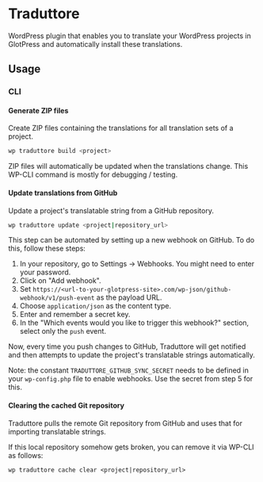 # Traduttore

WordPress plugin that enables you to translate your WordPress projects in GlotPress and automatically install these translations.

## Usage

### CLI

#### Generate ZIP files

Create ZIP files containing the translations for all translation sets of a project.

```bash
wp traduttore build <project>
```

ZIP files will automatically be updated when the translations change. This WP-CLI command is mostly for debugging / testing.

#### Update translations from GitHub

Update a project's translatable string from a GitHub repository.

```bash
wp traduttore update <project|repository_url>
```

This step can be automated by setting up a new webhook on GitHub. To do this, follow these steps:

1. In your repository, go to Settings -> Webhooks. You might need to enter your password.
2. Click on "Add webhook".
3. Set `https://<url-to-your-glotpress-site>.com/wp-json/github-webhook/v1/push-event` as the payload URL.
4. Choose `application/json` as the content type.
5. Enter and remember a secret key.
6. In the "Which events would you like to trigger this webhook?" section, select only the `push` event.

Now, every time you push changes to GitHub, Traduttore will get notified and then attempts to update the project's translatable strings automatically.

Note: the constant `TRADUTTORE_GITHUB_SYNC_SECRET` needs to be defined in your `wp-config.php` file to enable webhooks. Use the secret from step 5 for this.

#### Clearing the cached Git repository

Traduttore pulls the remote Git repository from GitHub and uses that for importing translatable strings.

If this local repository somehow gets broken, you can remove it via WP-CLI as follows:

```
wp traduttore cache clear <project|repository_url>
````
